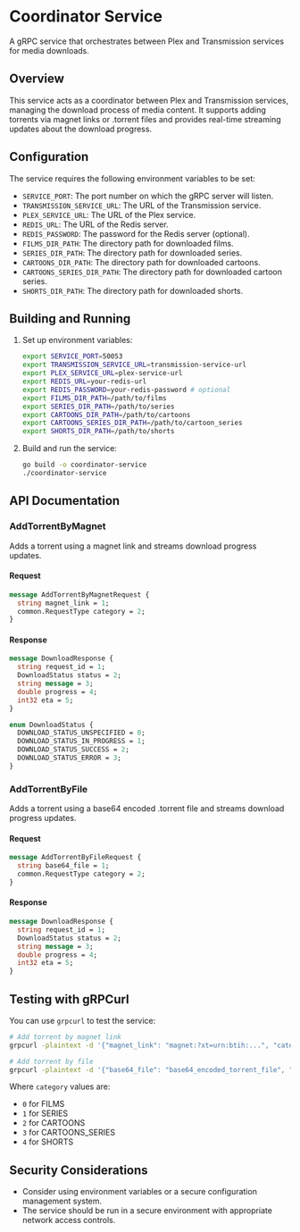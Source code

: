 # Coordinator Service

A gRPC service that orchestrates between Plex and Transmission services for media downloads.

## Overview

This service acts as a coordinator between Plex and Transmission services, managing the download process of media content. It supports adding torrents via magnet links or .torrent files and provides real-time streaming updates about the download progress.

## Configuration

The service requires the following environment variables to be set:

- `SERVICE_PORT`: The port number on which the gRPC server will listen.
- `TRANSMISSION_SERVICE_URL`: The URL of the Transmission service.
- `PLEX_SERVICE_URL`: The URL of the Plex service.
- `REDIS_URL`: The URL of the Redis server.
- `REDIS_PASSWORD`: The password for the Redis server (optional).
- `FILMS_DIR_PATH`: The directory path for downloaded films.
- `SERIES_DIR_PATH`: The directory path for downloaded series.
- `CARTOONS_DIR_PATH`: The directory path for downloaded cartoons.
- `CARTOONS_SERIES_DIR_PATH`: The directory path for downloaded cartoon series.
- `SHORTS_DIR_PATH`: The directory path for downloaded shorts.

## Building and Running

1. Set up environment variables:
   ```bash
   export SERVICE_PORT=50053
   export TRANSMISSION_SERVICE_URL=transmission-service-url
   export PLEX_SERVICE_URL=plex-service-url
   export REDIS_URL=your-redis-url
   export REDIS_PASSWORD=your-redis-password # optional
   export FILMS_DIR_PATH=/path/to/films
   export SERIES_DIR_PATH=/path/to/series
   export CARTOONS_DIR_PATH=/path/to/cartoons
   export CARTOONS_SERIES_DIR_PATH=/path/to/cartoon_series
   export SHORTS_DIR_PATH=/path/to/shorts
   ```

2. Build and run the service:
   ```bash
   go build -o coordinator-service
   ./coordinator-service
   ```

## API Documentation

### AddTorrentByMagnet

Adds a torrent using a magnet link and streams download progress updates.

#### Request

```protobuf
message AddTorrentByMagnetRequest {
  string magnet_link = 1;
  common.RequestType category = 2;
}
```

#### Response

```protobuf
message DownloadResponse {
  string request_id = 1;
  DownloadStatus status = 2;
  string message = 3;
  double progress = 4;
  int32 eta = 5;
}

enum DownloadStatus {
  DOWNLOAD_STATUS_UNSPECIFIED = 0;
  DOWNLOAD_STATUS_IN_PROGRESS = 1;
  DOWNLOAD_STATUS_SUCCESS = 2;
  DOWNLOAD_STATUS_ERROR = 3;
}
```

### AddTorrentByFile

Adds a torrent using a base64 encoded .torrent file and streams download progress updates.

#### Request

```protobuf
message AddTorrentByFileRequest {
  string base64_file = 1;
  common.RequestType category = 2;
}
```

#### Response

```protobuf
message DownloadResponse {
  string request_id = 1;
  DownloadStatus status = 2;
  string message = 3;
  double progress = 4;
  int32 eta = 5;
}
```

## Testing with gRPCurl

You can use `grpcurl` to test the service:

```bash
# Add torrent by magnet link
grpcurl -plaintext -d '{"magnet_link": "magnet:?xt=urn:btih:...", "category": 0}' localhost:50053 coordinator.CoordinatorService/AddTorrentByMagnet

# Add torrent by file
grpcurl -plaintext -d '{"base64_file": "base64_encoded_torrent_file", "category": 0}' localhost:50053 coordinator.CoordinatorService/AddTorrentByFile
```

Where `category` values are:
- `0` for FILMS
- `1` for SERIES
- `2` for CARTOONS
- `3` for CARTOONS_SERIES
- `4` for SHORTS

## Security Considerations

- Consider using environment variables or a secure configuration management system.
- The service should be run in a secure environment with appropriate network access controls.